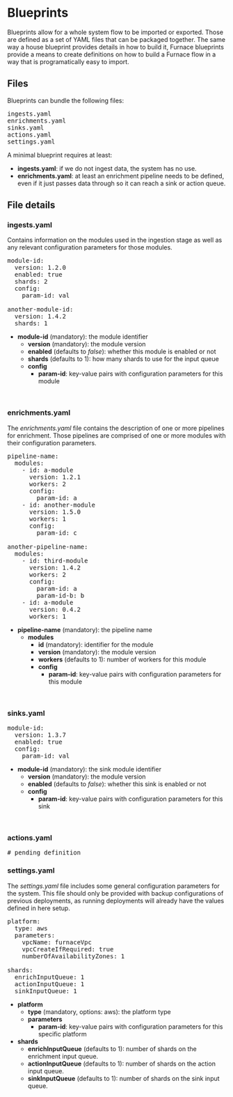 # Blueprints

Blueprints allow for a whole system flow to be imported or exported. Those are defined as a set of YAML files that can be packaged together. The same way a house blueprint provides details in how to build it, Furnace blueprints provide a means to create definitions on how to build a Furnace flow in a way that is programatically easy to import.

## Files

Blueprints can bundle the following files:

<pre>
ingests.yaml
enrichments.yaml
sinks.yaml
actions.yaml
settings.yaml
</pre>

A minimal blueprint requires at least:
- **ingests.yaml**: if we do not ingest data, the system has no use.
- **enrichments.yaml**: at least an enrichment pipeline needs to be defined, even if it just passes data through so it can reach a sink or action queue.

## File details

### ingests.yaml

Contains information on the modules used in the ingestion stage as well as any relevant configuration parameters for those modules.

<pre>
module-id:
  version: 1.2.0
  enabled: true
  shards: 2
  config:
    param-id: val

another-module-id:
  version: 1.4.2
  shards: 1
</pre>

- **module-id** (mandatory): the module identifier
  - **version** (mandatory): the module version
  - **enabled** (defaults to *false*): whether this module is enabled or not
  - **shards** (defaults to 1): how many shards to use for the input queue
  - **config**
    - **param-id**: key-value pairs with configuration parameters for this module

<br/>

### enrichments.yaml

The *enrichments.yaml* file contains the description of one or more pipelines for enrichment. Those pipelines are comprised of one or more modules with their configuration parameters.

<pre>
pipeline-name:
  modules:
    - id: a-module
      version: 1.2.1
      workers: 2
      config:
        param-id: a
    - id: another-module
      version: 1.5.0
      workers: 1
      config:
        param-id: c

another-pipeline-name:
  modules:
    - id: third-module
      version: 1.4.2
      workers: 2
      config:
        param-id: a
        param-id-b: b
    - id: a-module
      version: 0.4.2
      workers: 1
</pre>

- **pipeline-name** (mandatory): the pipeline name
  - **modules**
    - **id** (mandatory): identifier for the module
    - **version** (mandatory): the module version
    - **workers** (defaults to 1): number of workers for this module
    - **config**
      - **param-id**: key-value pairs with configuration parameters for this module

<br/>

### sinks.yaml

<pre>
module-id:
  version: 1.3.7
  enabled: true
  config:
    param-id: val
</pre>

- **module-id** (mandatory): the sink module identifier
  - **version** (mandatory): the module version
  - **enabled** (defaults to *false*): whether this sink is enabled or not
  - **config**
    - **param-id**: key-value pairs with configuration parameters for this sink

<br/>

### actions.yaml

<pre>
# pending definition
</pre>

### settings.yaml

The *settings.yaml* file includes some general configuration parameters for the system. This file should only be provided with backup configurations of previous deployments, as running deployments will already have the values defined in here setup.

<pre>
platform:
  type: aws
  parameters:
    vpcName: furnaceVpc
    vpcCreateIfRequired: true
    numberOfAvailabilityZones: 1

shards:
  enrichInputQueue: 1
  actionInputQueue: 1
  sinkInputQueue: 1
</pre>

- **platform**
  - **type** (mandatory, options: aws): the platform type
  - **parameters**
    - **param-id**: key-value pairs with configuration parameters for this specific platform
- **shards**
  - **enrichInputQueue** (defaults to 1): number of shards on the enrichment input queue.
  - **actionInputQueue** (defaults to 1): number of shards on the action input queue.
  - **sinkInputQueue** (defaults to 1): number of shards on the sink input queue.